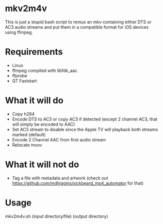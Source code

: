 # mkv2m4v

This is just a stupid bash script to remux an mkv containing either DTS or AC3 audio streams and put them in a compatible format for iOS devices 
using ffmpeg.

# Requirements

* Linux
* ffmpeg compiled with libfdk_aac
* ffprobe
* QT Faststart

# What it will do
* Copy h264
* Encode DTS to AC3 or copy AC3 if detected (except 2 channel AC3, that will simply be encoded to AAC)
* Set AC3 stream to disable since the Apple TV will playback both streams marked (default)
* Encode 2 Channel AAC from first audio stream
* Relocate moov 

# What it will not do
* Tag a file with metadata and artwork (check out https://github.com/mdhiggins/sickbeard_mp4_automator for that)

# Usage
mkv2m4v.sh (input directory/file) (output directory)
